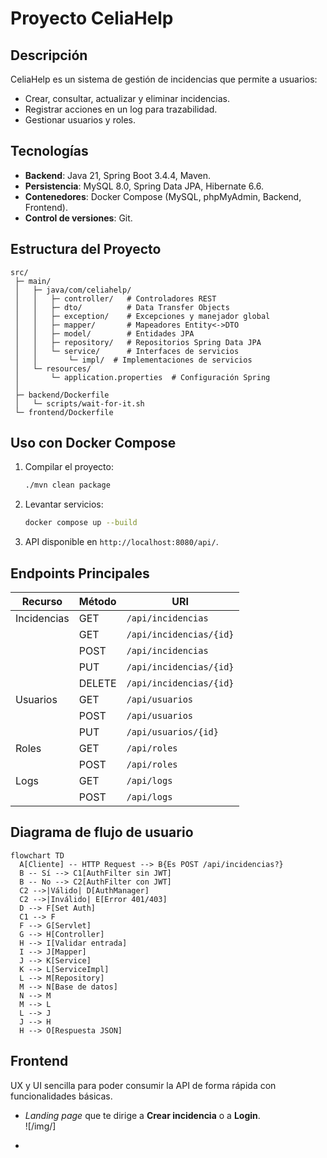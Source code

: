 # Proyecto CeliaHelp

## Descripción
CeliaHelp es un sistema de gestión de incidencias que permite a usuarios:
- Crear, consultar, actualizar y eliminar incidencias.
- Registrar acciones en un log para trazabilidad.
- Gestionar usuarios y roles.

## Tecnologías
- **Backend**: Java 21, Spring Boot 3.4.4, Maven.
- **Persistencia**: MySQL 8.0, Spring Data JPA, Hibernate 6.6.
- **Contenedores**: Docker Compose (MySQL, phpMyAdmin, Backend, Frontend).
- **Control de versiones**: Git.

## Estructura del Proyecto
```
src/
 ├─ main/
 │   ├─ java/com/celiahelp/
 │   │   ├─ controller/   # Controladores REST
 │   │   ├─ dto/          # Data Transfer Objects
 │   │   ├─ exception/    # Excepciones y manejador global
 │   │   ├─ mapper/       # Mapeadores Entity<->DTO
 │   │   ├─ model/        # Entidades JPA
 │   │   ├─ repository/   # Repositorios Spring Data JPA
 │   │   └─ service/      # Interfaces de servicios
 │   │       └─ impl/  # Implementaciones de servicios
 │   └─ resources/
 │       └─ application.properties  # Configuración Spring
 │ 
 ├─ backend/Dockerfile
 │   └─ scripts/wait-for-it.sh
 └─ frontend/Dockerfile
```

## Uso con Docker Compose

1. Compilar el proyecto:
   ```bash
   ./mvn clean package
   ```
2. Levantar servicios:
   ```bash
   docker compose up --build
   ```
3. API disponible en `http://localhost:8080/api/`.

## Endpoints Principales

| Recurso         | Método | URI                           |
|-----------------|--------|-------------------------------|
| Incidencias     | GET    | `/api/incidencias`            |
|                 | GET    | `/api/incidencias/{id}`       |
|                 | POST   | `/api/incidencias`            |
|                 | PUT    | `/api/incidencias/{id}`       |
|                 | DELETE | `/api/incidencias/{id}`       |
| Usuarios        | GET    | `/api/usuarios`               |
|                 | POST   | `/api/usuarios`               |
|                 | PUT    | `/api/usuarios/{id}`          |
| Roles           | GET    | `/api/roles`                  |
|                 | POST   | `/api/roles`                  |
| Logs            | GET    | `/api/logs`                   |
|                 | POST   | `/api/logs`                   |

## Diagrama de flujo de usuario
```mermaid
flowchart TD
  A[Cliente] -- HTTP Request --> B{Es POST /api/incidencias?}
  B -- Sí --> C1[AuthFilter sin JWT]
  B -- No --> C2[AuthFilter con JWT]
  C2 -->|Válido| D[AuthManager]
  C2 -->|Inválido| E[Error 401/403]
  D --> F[Set Auth]
  C1 --> F
  F --> G[Servlet]
  G --> H[Controller]
  H --> I[Validar entrada]
  I --> J[Mapper]
  J --> K[Service]
  K --> L[ServiceImpl]
  L --> M[Repository]
  M --> N[Base de datos]
  N --> M
  M --> L
  L --> J
  J --> H
  H --> O[Respuesta JSON]

```

## Frontend
UX y UI sencilla para poder consumir la API de forma rápida con funcionalidades básicas.

   - *Landing page* que te dirige a **Crear incidencia** o a **Login**.  
![/img/]

   - 